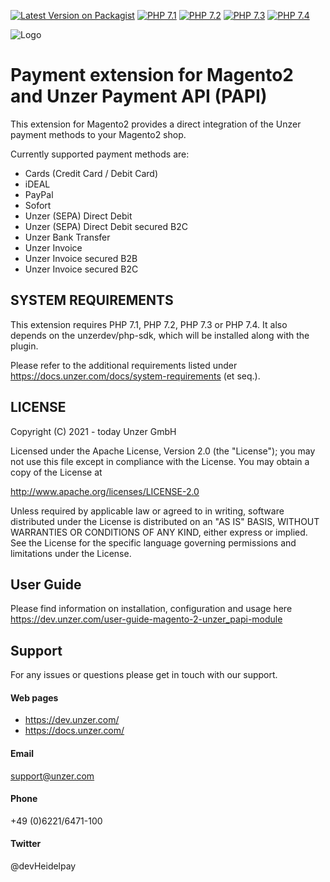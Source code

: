 [![Latest Version on Packagist](https://img.shields.io/packagist/v/unzerdev/magento2.svg?style=flat-square)](https://packagist.org/packages/unzerdev/magento2)
[![PHP 7.1](https://img.shields.io/badge/php-7.1-blue.svg)](http://www.php.net)
[![PHP 7.2](https://img.shields.io/badge/php-7.2-blue.svg)](http://www.php.net)
[![PHP 7.3](https://img.shields.io/badge/php-7.3-blue.svg)](http://www.php.net)
[![PHP 7.4](https://img.shields.io/badge/php-7.4-blue.svg)](http://www.php.net)

![Logo](https://dev.unzer.com/wp-content/uploads/2020/09/Unzer__PrimaryLogo_Raspberry_RGB.png)

# Payment extension for Magento2 and Unzer Payment API (PAPI)  

This extension for Magento2 provides a direct integration of the Unzer payment methods to your Magento2 shop. 

Currently supported payment methods are:
* Cards (Credit Card / Debit Card)
* iDEAL
* PayPal
* Sofort
* Unzer (SEPA) Direct Debit
* Unzer (SEPA) Direct Debit secured B2C
* Unzer Bank Transfer
* Unzer Invoice
* Unzer Invoice secured B2B
* Unzer Invoice secured B2C

## SYSTEM REQUIREMENTS
This extension requires PHP 7.1, PHP 7.2, PHP 7.3 or PHP 7.4. 
It also depends on the unzerdev/php-sdk, which will be installed along with the plugin.

Please refer to the additional requirements listed under https://docs.unzer.com/docs/system-requirements (et seq.).

## LICENSE
Copyright (C) 2021 - today Unzer GmbH

Licensed under the Apache License, Version 2.0 (the "License");
you may not use this file except in compliance with the License.
You may obtain a copy of the License at

http://www.apache.org/licenses/LICENSE-2.0

Unless required by applicable law or agreed to in writing, software
distributed under the License is distributed on an "AS IS" BASIS,
WITHOUT WARRANTIES OR CONDITIONS OF ANY KIND, either express or implied.
See the License for the specific language governing permissions and
limitations under the License.

## User Guide
Please find information on installation, configuration and usage here https://dev.unzer.com/user-guide-magento-2-unzer_papi-module

## Support
For any issues or questions please get in touch with our support.

#### Web pages
* https://dev.unzer.com/
* https://docs.unzer.com/
 
#### Email
support@unzer.com
 
#### Phone
+49 (0)6221/6471-100

#### Twitter
@devHeidelpay
